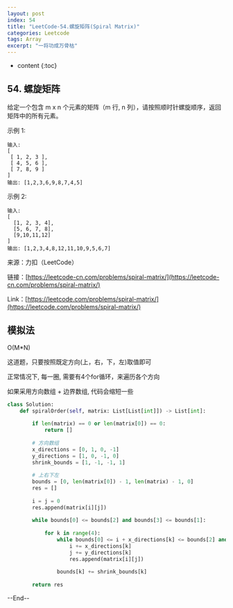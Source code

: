 ```yaml
---
layout: post
index: 54
title: "LeetCode-54.螺旋矩阵(Spiral Matrix)"
categories: Leetcode
tags: Array
excerpt: "一将功成万骨枯"
---
```


* content
{:toc}

## 54. 螺旋矩阵

给定一个包含 m x n 个元素的矩阵（m 行, n 列），请按照顺时针螺旋顺序，返回矩阵中的所有元素。

示例 1:

```
输入:
[
 [ 1, 2, 3 ],
 [ 4, 5, 6 ],
 [ 7, 8, 9 ]
]
输出: [1,2,3,6,9,8,7,4,5]
```

示例 2:

```
输入:
[
  [1, 2, 3, 4],
  [5, 6, 7, 8],
  [9,10,11,12]
]
输出: [1,2,3,4,8,12,11,10,9,5,6,7]
```

来源：力扣（LeetCode）

链接：[https://leetcode-cn.com/problems/spiral-matrix/](https://leetcode-cn.com/problems/spiral-matrix/)

Link：[https://leetcode.com/problems/spiral-matrix/](https://leetcode.com/problems/spiral-matrix/)

## 模拟法

O(M*N)

这道题，只要按照既定方向(上，右，下，左)取值即可

正常情况下, 每一圈, 需要有4个for循环，来遍历各个方向

如果采用方向数组 + 边界数组, 代码会缩短一些

```python
class Solution:
    def spiralOrder(self, matrix: List[List[int]]) -> List[int]:
        
        if len(matrix) == 0 or len(matrix[0]) == 0:
            return []
        
        # 方向数组
        x_directions = [0, 1, 0, -1]
        y_directions = [1, 0, -1, 0]
        shrink_bounds = [1, -1, -1, 1]
        
        # 上右下左
        bounds = [0, len(matrix[0]) - 1, len(matrix) - 1, 0]
        res = []
        
        i = j = 0
        res.append(matrix[i][j])
        
        while bounds[0] <= bounds[2] and bounds[3] <= bounds[1]:
    
            for k in range(4):
                while bounds[0] <= i + x_directions[k] <= bounds[2] and bounds[3] <= j + y_directions[k] <= bounds[1]:
                    i += x_directions[k]
                    j += y_directions[k]
                    res.append(matrix[i][j])
                
                bounds[k] += shrink_bounds[k]
            
        return res
```


--End--
